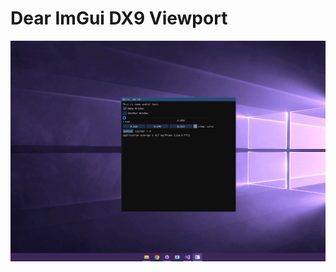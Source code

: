Dear ImGui DX9 Viewport
=====


![(Output)](https://raw.githubusercontent.com/GLX-ILLUSION/ImGui-DX9-Viewport/a5d79eb797c2e586c67c3121f2af89a7a3ab2d35/demonstration/viewport.PNG)
